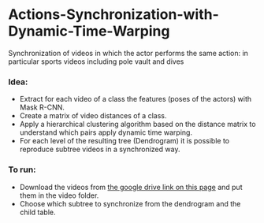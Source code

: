 # Actions-Synchronization-with-Dynamic-Time-Warping
 Synchronization of videos in which the actor performs the same action: in particular sports videos including pole vault and dives
 
 

### Idea:
- Extract for each video of a class the features (poses of the actors) with Mask R-CNN.
- Create a matrix of video distances of a class.
- Apply a hierarchical clustering algorithm based on the distance matrix to understand which pairs apply dynamic time warping.
- For each level of the resulting tree (Dendrogram) it is possible to reproduce subtree videos in a synchronized way.


### To run:
- Download the videos from [the google drive link on this page](https://drive.google.com/file/d/1o2l6nYhd-0DDXGP-IPReBP4y1ffVmGSE) and put them in the video folder.
- Choose which subtree to synchronize from the dendrogram and the child table.


